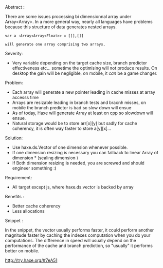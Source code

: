 
Abstract :

There are some issues processing bi dimensionnal array under Array<Array<T>>. In a more general way, nearly all languages have problems because this structure of data generates nested arrays.

```
var a :Array<Array<Float>> = [[],[]]

will generate one array comprising two arrays.

```
Severity:
- Very variable depending on the target cache size, branch predictor effectiveness etc... sometime the optimising will not produce results. On desktop the gain will be negligible, on mobile, it _can_ be a game changer. 

Problem:
- Each array will generate a new pointer leading in cache misses at array accesss time
- Arrays are resizable leading in branch tests and bracnh misses, on mobile the branch predictor is bad so slow down will ensue
- As of today, Haxe will generate Array<Dynamic> at least on cpp so slowdown will ensue.
- Natural storage would be to store arr[x][y] but sadly for cache coherency, it is often way faster to store a[y][x]...

Solution:
- Use haxe.ds.Vector of one dimension whenever possible.
- If one dimension resizing is necessary you can fallback to linear Array of dimension * (scaling dimension )
- If Both dimension resizing is needed, you are screwed and should engineer something :)

Requirement:
- All target except js, where haxe.ds.vector is backed by array
 
Benefits :
- Better cache coherency
- Less allocations


Snippet :

In the snippet, the vector usually performs faster, it could perform another magnitude faster by caching the indexes computation when you do your computations.
The difference in speed will usually depend on the performance of the cache and branch prediction, so "usually" it performs better on mobile.

http://try.haxe.org/#7eA51
